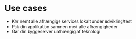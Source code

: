 # Use cases

- Kør nemt alle afhængige services lokalt under udvikling/test <!-- .element: class="fragment" -->
- Pak din applikation sammen med alle afhængigheder <!-- .element: class="fragment" -->
- Gør din byggeserver uafhængig af teknologi <!-- .element: class="fragment" -->
